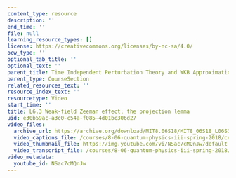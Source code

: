 ```yaml
---
content_type: resource
description: ''
end_time: ''
file: null
learning_resource_types: []
license: https://creativecommons.org/licenses/by-nc-sa/4.0/
ocw_type: ''
optional_tab_title: ''
optional_text: ''
parent_title: Time Independent Perturbation Theory and WKB Approximation
parent_type: CourseSection
related_resources_text: ''
resource_index_text: ''
resourcetype: Video
start_time: ''
title: L6.3 Weak-field Zeeman effect; the projection lemma
uid: e30b59ac-a3c0-c54a-f085-4d01bc306d27
video_files:
  archive_url: https://archive.org/download/MIT8.06S18/MIT8_06S18_L06S3_300k.mp4
  video_captions_file: /courses/8-06-quantum-physics-iii-spring-2018/ceced4a740d550bdae1921856ffe16a3_NSac7cMQnJw.vtt
  video_thumbnail_file: https://img.youtube.com/vi/NSac7cMQnJw/default.jpg
  video_transcript_file: /courses/8-06-quantum-physics-iii-spring-2018/f73025b5455efa2517ca84d3645dea4c_NSac7cMQnJw.pdf
video_metadata:
  youtube_id: NSac7cMQnJw
---
```

